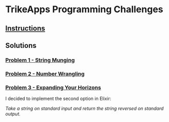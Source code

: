 # TrikeApps Programming Challenges

## [Instructions](./Instructions.md)

## Solutions

### [Problem 1 - String Munging](./string_mungling/README.md)

### [Problem 2 - Number Wrangling](./number_wrangling/README.md)

### [Problem 3 - Expanding Your Horizons](./expanding_horizons/README.md)

I decided to implement the second option in Elixir:

*Take a string on standard input and return the string reversed on standard output.*
